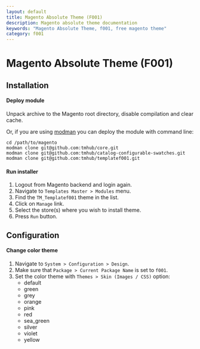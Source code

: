 ```yaml
---
layout: default
title: Magento Absolute Theme (F001)
description: Magento absolute theme documentation
keywords: "Magento Absolute Theme, f001, free magento theme"
category: f001
---
```


# Magento Absolute Theme (F001)

## Installation

#### Deploy module

Unpack archive to the Magento root directory, disable compilation and clear cache.

Or, if you are using [modman](https://github.com/colinmollenhour/modman) you can
deploy the module with command line:

```
cd /path/to/magento
modman clone git@github.com:tmhub/core.git
modman clone git@github.com:tmhub/catalog-configurable-swatches.git
modman clone git@github.com:tmhub/templatef001.git
```

#### Run installer

1. Logout from Magento backend and login again.
2. Navigate to `Templates Master > Modules` menu.
3. Find the `TM_Templatef001` theme in the list.
4. Click on `Manage` link.
5. Select the store(s) where you wish to install theme.
6. Press `Run` button.

## Configuration

#### Change color theme

1. Navigate to `System > Configuration > Design`.
2. Make sure that `Package > Current Package Name` is set to `f001`.
3. Set the color theme with `Themes > Skin (Images / CSS)` option:
    - default
    - green
    - grey
    - orange
    - pink
    - red
    - sea_green
    - silver
    - violet
    - yellow
